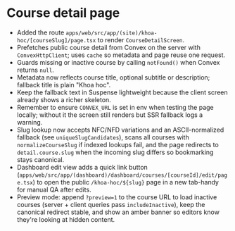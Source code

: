 # Course detail page

- Added the route `apps/web/src/app/(site)/khoa-hoc/[courseSlug]/page.tsx` to render `CourseDetailScreen`.
- Prefetches public course detail from Convex on the server with `ConvexHttpClient`; uses `cache` so metadata and page reuse one request.
- Guards missing or inactive course by calling `notFound()` when Convex returns `null`.
- Metadata now reflects course title, optional subtitle or description; fallback title is plain "Khoa hoc".
- Keep the fallback text in Suspense lightweight because the client screen already shows a richer skeleton.
- Remember to ensure `CONVEX_URL` is set in env when testing the page locally; without it the screen still renders but SSR fallback logs a warning.
- Slug lookup now accepts NFC/NFD variations and an ASCII-normalized fallback (see `uniqueSlugCandidates`), scans all courses with `normalizeCourseSlug` if indexed lookups fail, and the page redirects to `detail.course.slug` when the incoming slug differs so bookmarking stays canonical.
- Dashboard edit view adds a quick link button (`apps/web/src/app/(dashboard)/dashboard/courses/[courseId]/edit/page.tsx`) to open the public `/khoa-hoc/${slug}` page in a new tab-handy for manual QA after edits.
- Preview mode: append `?preview=1` to the course URL to load inactive courses (server + client queries pass `includeInactive`), keep the canonical redirect stable, and show an amber banner so editors know they're looking at hidden content.
